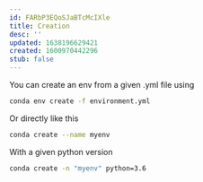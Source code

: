 ```yaml
---
id: FARbP3EQoSJaBTcMcIXle
title: Creation
desc: ''
updated: 1638196629421
created: 1600970442296
stub: false
---
```



You can create an env from a given .yml file using 

```bash
conda env create -f environment.yml
```

Or directly like this 

```bash
conda create --name myenv
```

With a given python version 

```bash
conda create -n "myenv" python=3.6
```